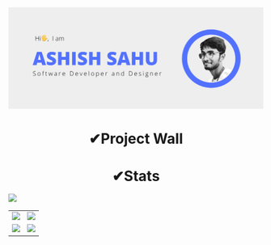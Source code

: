 
<p align="center">

![](img/banner.png)



<h1 align="center">✔Project Wall</h1>

<!-- |  |  |
|:---:|:---:|
|[![ashishsahu1/Right-House - GitHub](https://gh-card.dev/repos/ashishsahu1/Right-House.svg)](https://github.com/ashishsahu1/Right-House)|[![ashishsahu1/Right-House - GitHub](https://gh-card.dev/repos/ashishsahu1/Right-House.svg)](https://github.com/ashishsahu1/Right-House)| -->

<h1 align="center">✔Stats</h1>

![](https://github-profile-summary-cards.vercel.app/api/cards/profile-details?username=ashishsahu1&theme=github)

|   |   |
|:---:|:---:|
|![](https://github-profile-summary-cards.vercel.app/api/cards/repos-per-language?username=ashishsahu1&theme=github)|![](https://github-profile-summary-cards.vercel.app/api/cards/most-commit-language?username=ashishsahu1&theme=github)
|![](https://github-profile-summary-cards.vercel.app/api/cards/stats?username=ashishsahu1&theme=github)|![](https://github-profile-summary-cards.vercel.app/api/cards/productive-time?username=ashishsahu1&theme=github)|

</p>